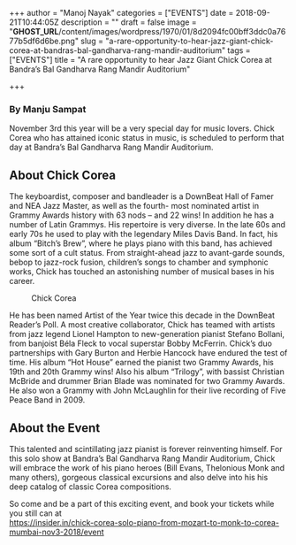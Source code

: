 +++
author = "Manoj Nayak"
categories = ["EVENTS"]
date = 2018-09-21T10:44:05Z
description = ""
draft = false
image = "__GHOST_URL__/content/images/wordpress/1970/01/8d2094fc00bff3ddc0a7677b5df6d6be.png"
slug = "a-rare-opportunity-to-hear-jazz-giant-chick-corea-at-bandras-bal-gandharva-rang-mandir-auditorium"
tags = ["EVENTS"]
title = "A rare opportunity to hear Jazz Giant Chick Corea at Bandra’s Bal Gandharva Rang Mandir Auditorium"

+++


<h3>By Manju Sampat</h3>
<p>November 3rd this year will be a very special day for music lovers. Chick Corea who has attained iconic status in music, is scheduled to perform that day at Bandra’s Bal Gandharva Rang Mandir Auditorium. </p>
<h2>About <strong>Chick Corea</strong></h2>
<p>The keyboardist, composer and bandleader is a DownBeat Hall of Famer and NEA Jazz Master, as well as the fourth- most nominated artist in Grammy Awards history with 63 nods – and 22 wins! In addition he has a number of Latin Grammys. His repertoire is very diverse. In the late 60s and early 70s he used to play with the legendary Miles Davis Band. In fact, his album “Bitch’s Brew”, where he plays piano with this band, has achieved some sort of a cult status. From straight-ahead jazz to avant-garde sounds, bebop to jazz-rock fusion, children’s songs to chamber and symphonic works, Chick has touched an astonishing number of musical bases in his career.</p>
<figure class="image regular"><picture style=""><source srcset="https://d2ijz6o5xay1xq.cloudfront.net/account_4266/848d927532d08378d343392abde2a1ae_800.jpg 1x" media="(max-width: 768px)" /><source srcset="https://d2ijz6o5xay1xq.cloudfront.net/account_4266/848d927532d08378d343392abde2a1ae_800.jpg 1x" media="(min-width: 769px)" /><img style="" alt="" src="https://i1.wp.com/d2ijz6o5xay1xq.cloudfront.net/account_4266/848d927532d08378d343392abde2a1ae_800.jpg?w=850&#038;ssl=1" data-recalc-dims="1" /></picture><figcaption>Chick Corea</figcaption></figure>
<p>He has been named Artist of the Year twice this decade in the DownBeat Reader’s Poll. A most creative collaborator, Chick has teamed with artists from jazz legend Lionel Hampton to new-generation pianist Stefano Bollani, from banjoist Béla Fleck to vocal superstar Bobby McFerrin. Chick’s duo partnerships with Gary Burton and Herbie Hancock have endured the test of time. His album “Hot House” earned the pianist two Grammy Awards, his 19th and 20th Grammy wins! Also his album “Trilogy”, with bassist Christian McBride and drummer Brian Blade was nominated for two Grammy Awards. He also won a Grammy with John McLaughlin for their live recording of Five Peace Band in 2009. </p>
<h2>About the Event</h2>
<p>This talented and scintillating jazz pianist is forever reinventing himself. For this solo show at Bandra’s Bal Gandharva Rang Mandir Auditorium, Chick will embrace the work of his piano heroes (Bill Evans, Thelonious Monk and many others), gorgeous classical excursions and also delve into his his deep catalog of classic Corea compositions.</p>
<p>So come and be a part of this exciting event, and book your tickets while you still can at<br /><a   href="https://insider.in/chick-corea-solo-piano-from-mozart-to-monk-to-corea-mumbai-nov3-2018/event">https://insider.in/chick-corea-solo-piano-from-mozart-to-monk-to-corea-mumbai-nov3-2018/event</a></p>
<p><!-- Piwik --><script type="text/javascript">    var _paq = _paq || [];    var url = "https://urban-wiz.storychief.io/a-rare-opportunity-to-hear-jazz-giant-chick-corea-at-bandra-s-bal-gandharva-rang-mandir-auditorium?id=1867587297&type=2";    const queryDict = {};    location.search.substr(1).split("&").forEach(function(item) {queryDict[item.split("=")[0]] = item.split("=")[1]});    if ('contact' in queryDict){      const separator = (url.indexOf("?")===-1)?"?":"&";      url = url + separator + "contact="+queryDict['contact'];    }    if ('list' in queryDict){      const separator = (url.indexOf("?")===-1)?"?":"&";      url = url + separator + "list="+queryDict['list'];    }    _paq.push(['setDocumentTitle', 'A rare opportunity to hear Jazz Giant Chick Corea at Bandra’s Bal Gandharva Rang Mandir Auditorium']);    _paq.push(['setCustomUrl', url]);    _paq.push(['trackPageView']);    _paq.push(['enableHeartBeatTimer', 15]);    _paq.push(['enableLinkTracking']);    (function() {        var u="//storychief.piwikpro.com/";        _paq.push(['addTracker', u+'piwik.php', '5898643e-cb57-4197-adf1-22d855b8bf1d']);        var d=document, g=d.createElement('script'), s=d.getElementsByTagName('script')[0];        g.type='text/javascript'; g.async=true; g.defer=true; g.src=u+'piwik.js'; s.parentNode.insertBefore(g,s);    })();</script><!-- End Piwik Code --><!-- strchf script --><script async src="https://d37oebn0w9ir6a.cloudfront.net/scripts/v0/strchf.js"></script><!-- End strchf script --></p>




